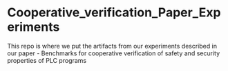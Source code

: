 # Cooperative_verification_Paper_Experiments
This repo is where we put the artifacts from our experiments described in our paper - Benchmarks for cooperative verification of safety and security properties of PLC programs
